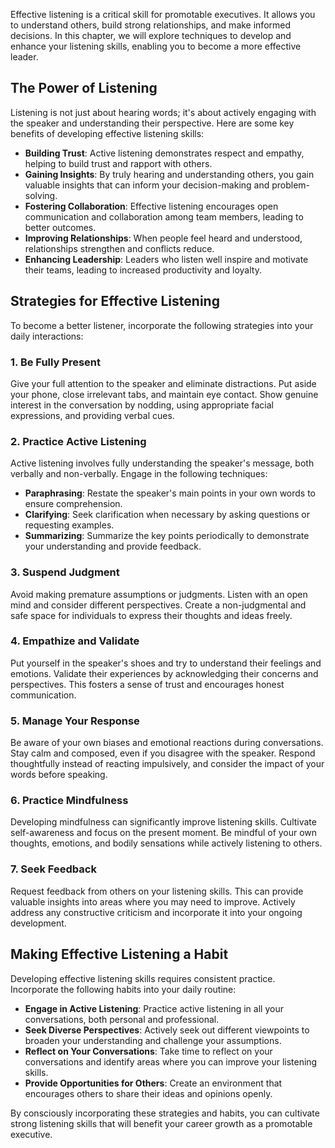 
Effective listening is a critical skill for promotable executives. It allows you to understand others, build strong relationships, and make informed decisions. In this chapter, we will explore techniques to develop and enhance your listening skills, enabling you to become a more effective leader.

The Power of Listening
----------------------

Listening is not just about hearing words; it's about actively engaging with the speaker and understanding their perspective. Here are some key benefits of developing effective listening skills:

* **Building Trust**: Active listening demonstrates respect and empathy, helping to build trust and rapport with others.
* **Gaining Insights**: By truly hearing and understanding others, you gain valuable insights that can inform your decision-making and problem-solving.
* **Fostering Collaboration**: Effective listening encourages open communication and collaboration among team members, leading to better outcomes.
* **Improving Relationships**: When people feel heard and understood, relationships strengthen and conflicts reduce.
* **Enhancing Leadership**: Leaders who listen well inspire and motivate their teams, leading to increased productivity and loyalty.

Strategies for Effective Listening
----------------------------------

To become a better listener, incorporate the following strategies into your daily interactions:

### 1. Be Fully Present

Give your full attention to the speaker and eliminate distractions. Put aside your phone, close irrelevant tabs, and maintain eye contact. Show genuine interest in the conversation by nodding, using appropriate facial expressions, and providing verbal cues.

### 2. Practice Active Listening

Active listening involves fully understanding the speaker's message, both verbally and non-verbally. Engage in the following techniques:

* **Paraphrasing**: Restate the speaker's main points in your own words to ensure comprehension.
* **Clarifying**: Seek clarification when necessary by asking questions or requesting examples.
* **Summarizing**: Summarize the key points periodically to demonstrate your understanding and provide feedback.

### 3. Suspend Judgment

Avoid making premature assumptions or judgments. Listen with an open mind and consider different perspectives. Create a non-judgmental and safe space for individuals to express their thoughts and ideas freely.

### 4. Empathize and Validate

Put yourself in the speaker's shoes and try to understand their feelings and emotions. Validate their experiences by acknowledging their concerns and perspectives. This fosters a sense of trust and encourages honest communication.

### 5. Manage Your Response

Be aware of your own biases and emotional reactions during conversations. Stay calm and composed, even if you disagree with the speaker. Respond thoughtfully instead of reacting impulsively, and consider the impact of your words before speaking.

### 6. Practice Mindfulness

Developing mindfulness can significantly improve listening skills. Cultivate self-awareness and focus on the present moment. Be mindful of your own thoughts, emotions, and bodily sensations while actively listening to others.

### 7. Seek Feedback

Request feedback from others on your listening skills. This can provide valuable insights into areas where you may need to improve. Actively address any constructive criticism and incorporate it into your ongoing development.

Making Effective Listening a Habit
----------------------------------

Developing effective listening skills requires consistent practice. Incorporate the following habits into your daily routine:

* **Engage in Active Listening**: Practice active listening in all your conversations, both personal and professional.
* **Seek Diverse Perspectives**: Actively seek out different viewpoints to broaden your understanding and challenge your assumptions.
* **Reflect on Your Conversations**: Take time to reflect on your conversations and identify areas where you can improve your listening skills.
* **Provide Opportunities for Others**: Create an environment that encourages others to share their ideas and opinions openly.

By consciously incorporating these strategies and habits, you can cultivate strong listening skills that will benefit your career growth as a promotable executive.
